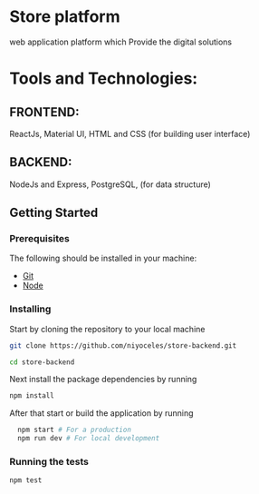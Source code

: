 # Store platform
web application platform which Provide the digital solutions 

# Tools and Technologies:
## FRONTEND:
ReactJs, Material UI, HTML and CSS (for building user interface)

## BACKEND:
NodeJs and Express, PostgreSQL, (for data structure)

## Getting Started

### Prerequisites

The following should be installed in your machine:

- [Git](https://git-scm.com/downloads)
- [Node](https://nodejs.org/en/download)

### Installing

Start by cloning the repository to your local machine

```bash
git clone https://github.com/niyoceles/store-backend.git

cd store-backend
```

Next install the package dependencies by running

```bash
npm install
```

After that start or build the application by running

```bash
  npm start # For a production
  npm run dev # For local development
```

### Running the tests

```bash
npm test

```
